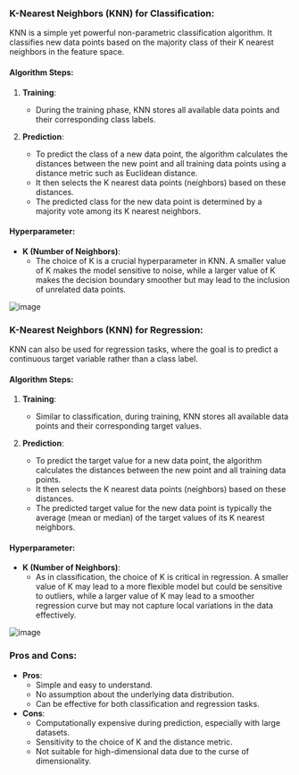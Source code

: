 ### K-Nearest Neighbors (KNN) for Classification:

KNN is a simple yet powerful non-parametric classification algorithm. It classifies new data points based on the majority class of their K nearest neighbors in the feature space.

#### Algorithm Steps:
1. **Training**:
   - During the training phase, KNN stores all available data points and their corresponding class labels.
   
2. **Prediction**:
   - To predict the class of a new data point, the algorithm calculates the distances between the new point and all training data points using a distance metric such as Euclidean distance.
   - It then selects the K nearest data points (neighbors) based on these distances.
   - The predicted class for the new data point is determined by a majority vote among its K nearest neighbors.
   
#### Hyperparameter: 
- **K (Number of Neighbors)**:
   - The choice of K is a crucial hyperparameter in KNN. A smaller value of K makes the model sensitive to noise, while a larger value of K makes the decision boundary smoother but may lead to the inclusion of unrelated data points.

![image](https://github.com/vansh-py04/Machine-Learning-Algorithms-from-Scratch/assets/128248352/f5458a27-6b9b-4367-89ee-b0b08a1ae7df)

### K-Nearest Neighbors (KNN) for Regression:

KNN can also be used for regression tasks, where the goal is to predict a continuous target variable rather than a class label.

#### Algorithm Steps:
1. **Training**:
   - Similar to classification, during training, KNN stores all available data points and their corresponding target values.
   
2. **Prediction**:
   - To predict the target value for a new data point, the algorithm calculates the distances between the new point and all training data points.
   - It then selects the K nearest data points (neighbors) based on these distances.
   - The predicted target value for the new data point is typically the average (mean or median) of the target values of its K nearest neighbors.
   
#### Hyperparameter:
- **K (Number of Neighbors)**:
   - As in classification, the choice of K is critical in regression. A smaller value of K may lead to a more flexible model but could be sensitive to outliers, while a larger value of K may lead to a smoother regression curve but may not capture local variations in the data effectively.

![image](https://github.com/vansh-py04/Machine-Learning-Algorithms-from-Scratch/assets/128248352/5246ebb0-4114-4d88-a19d-0fb2f3f30dfc)

### Pros and Cons:
- **Pros**:
   - Simple and easy to understand.
   - No assumption about the underlying data distribution.
   - Can be effective for both classification and regression tasks.
- **Cons**:
   - Computationally expensive during prediction, especially with large datasets.
   - Sensitivity to the choice of K and the distance metric.
   - Not suitable for high-dimensional data due to the curse of dimensionality.
